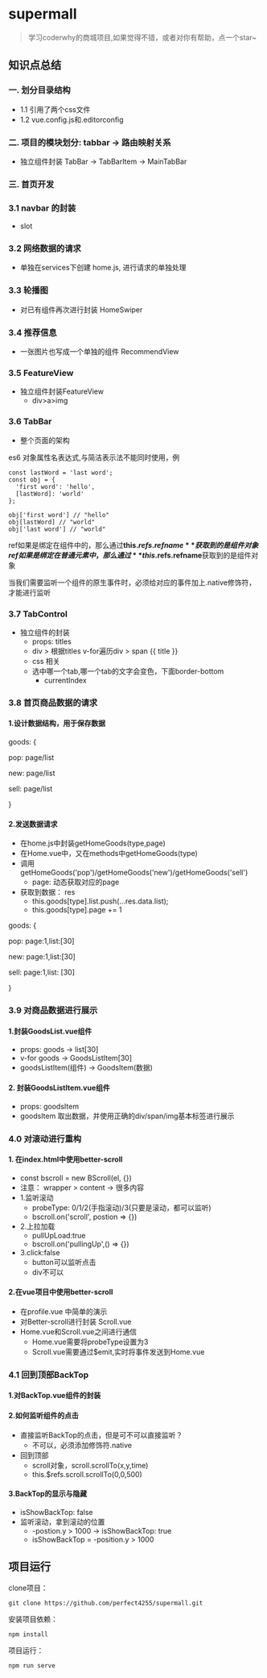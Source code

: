 # supermall

> 学习coderwhy的商城项目,如果觉得不错，或者对你有帮助，点一个star~ 

## 知识点总结

### 一. 划分目录结构

* 1.1 引用了两个css文件
* 1.2 vue.config.js和.editorconfig


### 二. 项目的模块划分: tabbar -> 路由映射关系
* 独立组件封装 TabBar -> TabBarItem -> MainTabBar


### 三. 首页开发

### 3.1 navbar 的封装

* slot

### 3.2 网络数据的请求 

* 单独在services下创建 home.js, 进行请求的单独处理

### 3.3 轮播图 

* 对已有组件再次进行封装 HomeSwiper

### 3.4 推荐信息 

* 一张图片也写成一个单独的组件 RecommendView

### 3.5 FeatureView
* 独立组件封装FeatureView
  * div>a>img

### 3.6 TabBar

* 整个页面的架构

es6 对象属性名表达式,与简洁表示法不能同时使用，例 
```es6
const lastWord = 'last word';
const obj = {
  'first word': 'hello',
  [lastWord]: 'world'
};

obj['first word'] // "hello"
obj[lastWord] // "world"
obj['last word'] // "world"
```

ref如果是绑定在组件中的，那么通过**this.$refs.refname**获取到的是组件对象
ref如果是绑定在普通元素中，那么通过**this.$refs.refname**获取到的是组件对象

当我们需要监听一个组件的原生事件时，必须给对应的事件加上.native修饰符，才能进行监听

### 3.7 TabControl

* 独立组件的封装
  * props: titles 
  * div > 根据titles v-for遍历div > span {{ title }}
  * css 相关
  * 选中哪一个tab,哪一个tab的文字会变色，下面border-bottom
    * currentIndex 

### 3.8 首页商品数据的请求

#### 1.设计数据结构，用于保存数据

goods: {

pop: page/list

new: page/list

sell: page/list

}

#### 2.发送数据请求

* 在home.js中封装getHomeGoods(type,page)
* 在Home.vue中，又在methods中getHomeGoods(type)
* 调用getHomeGoods('pop')/getHomeGoods('new')/getHomeGoods('sell')
  * page: 动态获取对应的page
* 获取到数据： res
  * this.goods[type].list.push(...res.data.list);
  * this.goods[type].page += 1

goods: {

pop: page:1,list:[30]

new: page:1,list:[30]

sell: page:1,list: [30]

}

### 3.9 对商品数据进行展示

#### 1.封装GoodsList.vue组件

* props: goods -> list[30]
* v-for goods -> GoodsListItem[30]
* goodsListItem(组件) -> GoodsItem(数据)

#### 2. 封装GoodsListItem.vue组件

* props: goodsItem
* goodsItem 取出数据，并使用正确的div/span/img基本标签进行展示

### 4.0 对滚动进行重构

#### 1. 在index.html中使用better-scroll

* const bscroll = new BScroll(el, {})
* 注意： wrapper > content  -> 很多内容
* 1.监听滚动
  * probeType: 0/1/2(手指滚动)/3(只要是滚动，都可以监听)
  * bscroll.on('scroll', postion =>  {})
* 2.上拉加载
  * pullUpLoad:true
  * bscroll.on('pullingUp',() => {})
* 3.click:false 
  * button可以监听点击
  * div不可以

#### 2.在vue项目中使用better-scroll

* 在profile.vue 中简单的演示
* 对Better-scroll进行封装  Scroll.vue
* Home.vue和Scroll.vue之间进行通信
  * Home.vue需要将probeType设置为3
  * Scroll.vue需要通过$emit,实时将事件发送到Home.vue

### 4.1 回到顶部BackTop

#### 1.对BackTop.vue组件的封装

#### 2.如何监听组件的点击

* 直接监听BackTop的点击，但是可不可以直接监听？
  * 不可以，必须添加修饰符.native
* 回到顶部
  * scroll对象，scroll.scrollTo(x,y,time)
  * this.$refs.scroll.scrollTo(0,0,500)

#### 3.BackTop的显示与隐藏

* isShowBackTop: false
* 监听滚动，拿到滚动的位置
  * -postion.y > 1000  -> isShowBackTop: true
  * isShowBackTop = -position.y > 1000


## 项目运行

clone项目：

```
git clone https://github.com/perfect4255/supermall.git
```

安装项目依赖：

```shell
npm install
```

项目运行：

```shell
npm run serve
```
